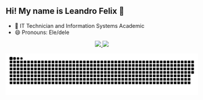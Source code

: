 ## Hi! My name is Leandro Felix 💟

- 🔭 IT Technician and Information Systems Academic
- 😄 Pronouns: Ele/dele

<div align="center">
  <a href="https://github.com/lehinfo-felix">
  <img height="180em" src="https://github-readme-stats.vercel.app/api?username=lehinfo-felix&show_icons=true&theme=buefy&include_all_commits=true&count_private=true"/>
  <img height="180em" src="https://github-readme-stats.vercel.app/api/top-langs/?username=lehinfo-felix&layout=compact&langs_count=7&theme=buefy"/>
</div>

![Snake animation](https://github.com/lehinfo-felix/lehinfo-felix/blob/output/github-contribution-grid-snake.svg)

